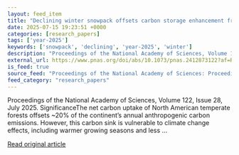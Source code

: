 ```yaml
---
layout: feed_item
title: "Declining winter snowpack offsets carbon storage enhancement from growing season warming in northern temperate forest ecosystems"
date: 2025-07-15 19:23:51 +0000
categories: [research_papers]
tags: ['year-2025']
keywords: ['snowpack', 'declining', 'year-2025', 'winter']
description: "Proceedings of the National Academy of Sciences, Volume 122, Issue 28, July 2025"
external_url: https://www.pnas.org/doi/abs/10.1073/pnas.2412873122?af=R
is_feed: true
source_feed: "Proceedings of the National Academy of Sciences: Proceedings of the National Academy of Sciences: Table of Contents"
feed_category: "research_papers"
---
```


Proceedings of the National Academy of Sciences, Volume 122, Issue 28, July 2025. SignificanceThe net carbon uptake of North American temperate forests offsets ~20% of the continent’s annual anthropogenic carbon emissions. However, this carbon sink is vulnerable to climate change effects, including warmer growing seasons and less ...

[Read original article](https://www.pnas.org/doi/abs/10.1073/pnas.2412873122?af=R)
